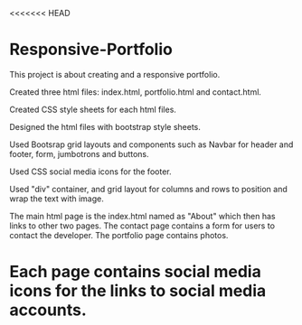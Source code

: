 <<<<<<< HEAD
# Responsive-Portfolio
This project is about creating and a responsive portfolio.

Created three html files: index.html, portfolio.html and contact.html.

Created CSS style sheets for each html files.

Designed the html files with bootstrap style sheets.

Used Bootsrap grid layouts and components such as Navbar for header and footer, form, jumbotrons and buttons.

Used CSS social media icons for the footer.

Used "div" container, and grid layout for columns and rows to position and wrap the text with image.

The main html page is the index.html named as "About" which then has links to other two pages. The contact page contains a form for users to contact the developer. The portfolio page contains photos.

Each page contains social media icons for the links to social media accounts.
=======
